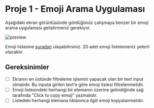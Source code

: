 # Proje 1 - Emoji Arama Uygulaması 

Aşağıdaki ekran görüntüsünde gördüğünüz çalışmaya benzer bir emoji arama uygulaması geliştirmeniz gerekiyor.

![preview](https://i.imgur.com/bDlOQHa.jpg)

Emoji listesine [şuradan](https://gist.github.com/rxaviers/7360908) ulaşabilirsiniz. 20 adet emoji listelemeniz yeterli olacaktır.

## Gereksinimler
- [ ] Ekranın en üstünde filtreleme işlemini yapacak olan bir text input olmalıdır. Bu inputa girilen text'e göre  emoji listesi filtrelenmelidir.
- [ ] Emoji listesindeki herhangi bir elemanın üzerine gelindiğinde sağ tarafında "Click to copy emoji" yazmalıdır.
- [ ] Listedeki herhangi elemana tıklanınca ilgili emoji kopyalanmalıdır.